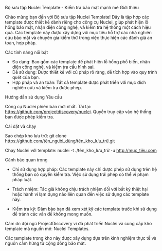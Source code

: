 Bộ sưu tập Nuclei Template - Kiểm tra bảo mật mạnh mẽ
Giới thiệu

Chào mừng bạn đến với Bộ sưu tập Nuclei Template! Đây là tập hợp các template được thiết kế dành riêng cho công cụ Nuclei, giúp phát hiện lỗ hổng bảo mật, nhận diện công nghệ, và kiểm tra hệ thống một cách hiệu quả. Các template này được xây dựng với mục tiêu hỗ trợ các nhà nghiên cứu bảo mật và chuyên gia kiểm thử trong việc thực hiện các đánh giá an toàn, hợp pháp.

Các tính năng nổi bật

+ Đa dạng: Bao gồm các template để phát hiện lỗ hổng phổ biến, nhận diện công nghệ, và kiểm tra cấu hình sai.
+ Dễ sử dụng: Được thiết kế với cú pháp rõ ràng, dễ tích hợp vào quy trình quét của bạn.
+ Hợp pháp và an toàn: Tất cả template được phát triển với mục đích nghiên cứu và kiểm tra được phép.

Hướng dẫn sử dụng
Yêu cầu

Công cụ Nuclei phiên bản mới nhất. Tải tại: https://github.com/projectdiscovery/nuclei.
Quyền truy cập vào hệ thống bạn được phép kiểm tra.

Cài đặt và chạy

Sao chép kho lưu trữ:
git clone https://github.com/tên_người_dùng/tên_kho_lưu_trữ.git


Chạy Nuclei với template:
nuclei -t ./tên_kho_lưu_trữ -u http://mục_tiêu.com


Cảnh báo quan trọng

+ Chỉ sử dụng hợp pháp: Các template này chỉ được phép sử dụng trên hệ thống bạn có quyền kiểm tra. Việc sử dụng trái phép có thể vi phạm pháp luật.

+ Trách nhiệm: Tác giả không chịu trách nhiệm đối với bất kỳ thiệt hại hoặc hành vi lạm dụng nào liên quan đến việc sử dụng các template này.

+ Kiểm tra kỹ: Đảm bảo bạn đã xem xét kỹ các template trước khi sử dụng để tránh các vấn đề không mong muốn.


Cảm ơn đội ngũ ProjectDiscovery vì đã phát triển Nuclei và cung cấp kho template mã nguồn mở: Nuclei Templates.

Các template trong kho này được xây dựng dựa trên kinh nghiệm thực tế và nguồn cảm hứng từ cộng đồng bảo mật.

